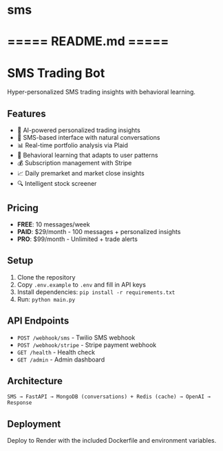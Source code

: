 # sms

# ===== README.md =====
# SMS Trading Bot

Hyper-personalized SMS trading insights with behavioral learning.

## Features

- 🤖 AI-powered personalized trading insights
- 📱 SMS-based interface with natural conversations
- 📊 Real-time portfolio analysis via Plaid
- 🧠 Behavioral learning that adapts to user patterns
- 💰 Subscription management with Stripe
- 📈 Daily premarket and market close insights
- 🔍 Intelligent stock screener

## Pricing

- **FREE**: 10 messages/week
- **PAID**: $29/month - 100 messages + personalized insights
- **PRO**: $99/month - Unlimited + trade alerts

## Setup

1. Clone the repository
2. Copy `.env.example` to `.env` and fill in API keys
3. Install dependencies: `pip install -r requirements.txt`
4. Run: `python main.py`

## API Endpoints

- `POST /webhook/sms` - Twilio SMS webhook
- `POST /webhook/stripe` - Stripe payment webhook  
- `GET /health` - Health check
- `GET /admin` - Admin dashboard

## Architecture

```
SMS → FastAPI → MongoDB (conversations) + Redis (cache) → OpenAI → Response
```

## Deployment

Deploy to Render with the included Dockerfile and environment variables.
